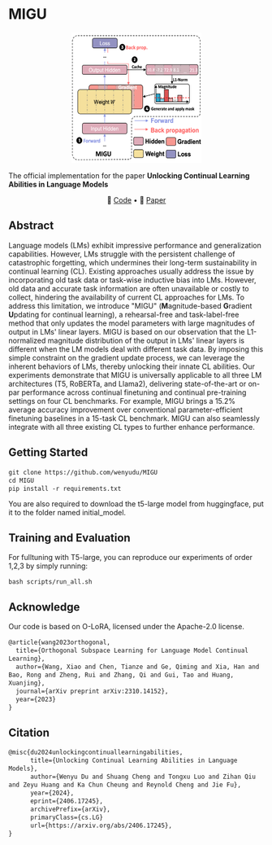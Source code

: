 
# MIGU
<div align="center">
    <img src="data/MIGU.png" width="256" height="256">
</div>

The official implementation for the paper **Unlocking Continual Learning Abilities in Language Models**

<p align="center">
🔔 <a href="https://github.com/wenyudu/MIGU" target="_blank">Code</a> • 📃 <a href="https://arxiv.org/abs/2406.17245" target="_blank">Paper</a><br>
</p>

## Abstract
Language models (LMs) exhibit impressive performance and generalization capabilities. However, LMs struggle with the persistent challenge of catastrophic forgetting, which undermines their long-term sustainability in continual learning (CL). Existing approaches usually address the issue by incorporating old task data or task-wise inductive bias into LMs. However, old data and accurate task information are often unavailable or costly to collect, hindering the availability of current CL approaches for LMs. To address this limitation, we introduce "MIGU" (**M**agnitude-based **G**radient **U**pdating for continual learning), a rehearsal-free and task-label-free method that only updates the model parameters with large magnitudes of output in LMs' linear layers. MIGU is based on our observation that the L1-normalized magnitude distribution of the output in LMs' linear layers is different when the LM models deal with different task data. By imposing this simple constraint on the gradient update process, we can leverage the inherent behaviors of LMs, thereby unlocking their innate CL abilities. Our experiments demonstrate that MIGU is universally applicable to all three LM architectures (T5, RoBERTa, and Llama2), delivering state-of-the-art or on-par performance across continual finetuning and continual pre-training settings on four CL benchmarks. For example, MIGU brings a 15.2% average accuracy improvement over conventional parameter-efficient finetuning baselines in a 15-task CL benchmark. MIGU can also seamlessly integrate with all three existing CL types to further enhance performance.

## Getting Started
```
git clone https://github.com/wenyudu/MIGU
cd MIGU
pip install -r requirements.txt
```
You are also required to download the t5-large model from huggingface, put it to the folder named initial_model.

## Training and Evaluation
For fulltuning with T5-large, you can reproduce our experiments of order 1,2,3 by simply running:
```
bash scripts/run_all.sh 
```


## Acknowledge
Our code is based on O-LoRA, licensed under the Apache-2.0 license.
```
@article{wang2023orthogonal,
  title={Orthogonal Subspace Learning for Language Model Continual Learning},
  author={Wang, Xiao and Chen, Tianze and Ge, Qiming and Xia, Han and Bao, Rong and Zheng, Rui and Zhang, Qi and Gui, Tao and Huang, Xuanjing},
  journal={arXiv preprint arXiv:2310.14152},
  year={2023}
}
```
## Citation
```
@misc{du2024unlockingcontinuallearningabilities,
      title={Unlocking Continual Learning Abilities in Language Models}, 
      author={Wenyu Du and Shuang Cheng and Tongxu Luo and Zihan Qiu and Zeyu Huang and Ka Chun Cheung and Reynold Cheng and Jie Fu},
      year={2024},
      eprint={2406.17245},
      archivePrefix={arXiv},
      primaryClass={cs.LG}
      url={https://arxiv.org/abs/2406.17245}, 
}
```
